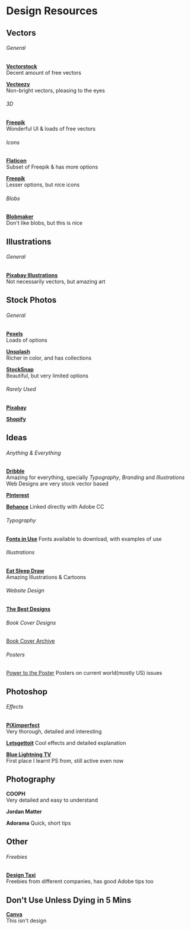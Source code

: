# Design Resources

## Vectors

###### General
[**Vectorstock**](https://www.vectorstock.com)   
Decent amount of free vectors 

[**Vecteezy**](https://www.vecteezy.com)  
Non-bright vectors, pleasing to the eyes   
  
###### 3D
[**Freepik**](https://www.freepik.com)   
Wonderful UI & loads of free vectors
  
###### Icons   
[**Flaticon**](https://www.flaticon.com)  
Subset of Freepik & has more options   

[**Freepik**](https://www.freepik.com)   
Lesser options, but nice icons
  
###### Blobs
[**Blobmaker**](https://www.blobmaker.app)  
Don't like blobs, but this is nice

## Illustrations
###### General
[**Pixabay Illustrations**](https://pixabay.com/illustrations/)    
Not necessarily vectors, but amazing art

## Stock Photos

###### General
[**Pexels**](https://www.pexels.com)   
Loads of options

[**Unsplash**](https://unsplash.com)    
Richer in color, and has collections

[**StockSnap**](https://stocksnap.io)    
Beautiful, but very limited options

###### Rarely Used
[**Pixabay**](https://pixabay.com/)   

[**Shopify**](https://burst.shopify.com)   

## Ideas

###### Anything & Everything

[**Dribble**](https://dribbble.com/)   
Amazing for everything, specially _Typography_, _Branding_ and _Illustrations_   
Web Designs are very stock vector based

[**Pinterest**](https://www.pinterest.com)

[**Behance**](https://www.behance.net)
Linked directly with Adobe CC

###### Typography
[**Fonts in Use**](https://fontsinuse.com)
Fonts available to download, with examples of use

###### Illustrations
[**Eat Sleep Draw**](https://eatsleepdraw.com)   
Amazing Illustrations & Cartoons

###### Website Design
[**The Best Designs**](https://www.thebestdesigns.com/designs/)

###### Book Cover Designs
[Book Cover Archive](http://bookcoverarchive.com)

###### Posters
[Power to the Poster](https://powertotheposter.com)
Posters on current world(mostly US) issues

## Photoshop
###### Effects 
[**PiXimperfect**](https://www.youtube.com/channel/UCMrvLMUITAImCHMOhX88PYQ)  
Very thorough, detailed and interesting

[**Letsgettoit**](https://www.youtube.com/user/LetsGetToitNow/videos)
Cool effects and detailed explanation

[**Blue Lightning TV**](https://www.youtube.com/user/bluelightningtv)   
First place I learnt PS from, still active even now

## Photography
**COOPH**   
Very detailed and easy to understand

**Jordan Matter**

**Adorama**
Quick, short tips

## Other
###### Freebies
[**Design Taxi**](https://designtaxi.com/category/Freebies)   
Freebies from different companies, has good Adobe tips too

## Don't Use Unless Dying in 5 Mins
[**Canva**](https://www.canva.com)   
This isn't design
  
